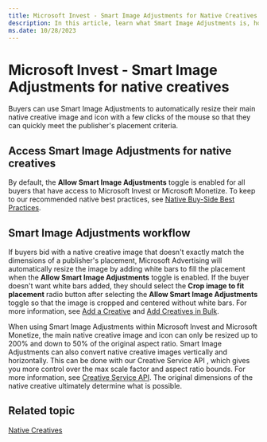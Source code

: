 ```yaml
---
title: Microsoft Invest - Smart Image Adjustments for Native Creatives
description: In this article, learn what Smart Image Adjustments is, how to access it, and how it works.
ms.date: 10/28/2023
---
```


# Microsoft Invest - Smart Image Adjustments for native creatives

Buyers can use Smart Image Adjustments to automatically resize their main native creative image and icon with a few clicks of the mouse so that they can quickly meet the publisher's placement criteria.

## Access Smart Image Adjustments for native creatives

By default, the **Allow Smart Image Adjustments** toggle is enabled for all buyers that have access to Microsoft Invest or Microsoft Monetize. To keep to our recommended native best practices, see [Native Buy-Side Best Practices](https://download.microsoft.com/download/6/f/7/6f755603-e9af-4148-9e52-02e1fb7262b0/Xandr/Buy-Side-Native-Best-Practices.pdf).

## Smart Image Adjustments workflow

If buyers bid with a native creative image that doesn't exactly match the dimensions of a publisher's placement, Microsoft Advertising will automatically resize the image by adding white bars to fill the placement when the **Allow Smart Image Adjustments** toggle is enabled. If the buyer doesn't want white bars added, they should select the **Crop image to fit placement** radio button after selecting the **Allow Smart Image Adjustments** toggle so that the image is cropped and centered without white bars. For more information, see [Add a Creative](add-a-creative.md) and [Add Creatives in Bulk](add-creatives-in-bulk.md).

When using Smart Image Adjustments within Microsoft Invest and Microsoft Monetize, the main native creative image and icon can only be resized up to 200% and down to 50% of the original aspect ratio. Smart Image Adjustments can also convert native creative images vertically and horizontally. This can be done with our Creative Service API , which gives you more control over the max scale factor and aspect ratio bounds. For more information, see [Creative Service API](../digital-platform-api/creative-service.md). The original dimensions of the native creative ultimately determine what is possible.

## Related topic

[Native Creatives](native-creatives.md)
